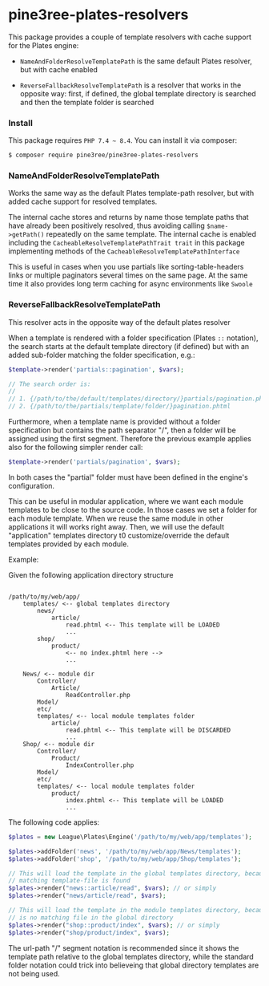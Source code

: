 # pine3ree-plates-resolvers

This package provides a couple of template resolvers with cache support for the
Plates engine:

- `NameAndFolderResolveTemplatePath` is the same default Plates resolver, but
   with cache enabled

- `ReverseFallbackResolveTemplatePath` is a resolver that works in the opposite
  way: first, if defined, the global template directory is searched and then
  the template folder is searched

### Install

This package requires `PHP 7.4 ~ 8.4`. You can install it via composer:

```bash
$ composer require pine3ree/pine3ree-plates-resolvers
```

### NameAndFolderResolveTemplatePath

Works the same way as the default Plates template-path resolver, but with
added cache support for resolved templates.

The internal cache stores and returns by name those template paths that have
already been positively resolved, thus avoiding calling `$name->getPath()`
repeatedly on the same template. The internal cache is enabled including the
`CacheableResolveTemplatePathTrait trait` in this package implementing methods
of the `CacheableResolveTemplatePathInterface`

This is useful in cases when you use partials like sorting-table-headers links
or multiple paginators several times on the same page. At the same time it also
provides long term caching for async environments like `Swoole`

### ReverseFallbackResolveTemplatePath


This resolver acts in the opposite way of the default plates resolver

When a template is rendered with a folder specification (Plates `::` notation),
the search starts at the default template directory (if defined) but with an
added sub-folder matching the folder specification, e.g.:

```php
$template->render('partials::pagination', $vars);

// The search order is:
//
// 1. {/path/to/the/default/templates/directory/}partials/pagination.phtml
// 2. {/path/to/the/partials/template/folder/}pagination.phtml
```

Furthermore, when a template name is provided without a folder specification but
contains the path separator "/", then a folder will be assigned using the first
segment. Therefore the previous example applies also for the following simpler
render call:

```php
$template->render('partials/pagination', $vars);
```
In both cases the "partial" folder must have been defined in the engine's
configuration.

This can be useful in modular application, where we want each module templates
to be close to the source code. In those cases we set a folder for each module
template. When we reuse the same module in other applications it will works
right away. Then, we will use the default "application" templates directory t0
customize/override the default templates provided by each module.

Example:

Given the following application directory structure

```

/path/to/my/web/app/
    templates/ <-- global templates directory
        news/
            article/
                read.phtml <-- This template will be LOADED
                ...
        shop/
            product/
                <-- no index.phtml here -->
                ...

    News/ <-- module dir
        Controller/
            Article/
                ReadController.php
        Model/
        etc/
        templates/ <-- local module templates folder
            article/
                read.phtml <-- This template will be DISCARDED
                ...
    Shop/ <-- module dir
        Controller/
            Product/
                IndexController.php
        Model/
        etc/
        templates/ <-- local module templates folder
            product/
                index.phtml <-- This template will be LOADED
                ...
```

The following code applies:

```php
$plates = new League\Plates\Engine('/path/to/my/web/app/templates');

$plates->addFolder('news', '/path/to/my/web/app/News/templates');
$plates->addFolder('shop', '/path/to/my/web/app/Shop/templates');

// This will load the template in the global templates directory, because a
// matching template-file is found
$plates->render("news::article/read", $vars); // or simply
$plates->render("news/article/read", $vars);

// This will load the template in the module templates directory, because there
// is no matching file in the global directory
$plates->render("shop::product/index", $vars); // or simply
$plates->render("shop/product/index", $vars);

```

The url-path "/" segment notation is recommended since it shows the template
path relative to the global templates directory, while the standard folder
notation could trick into believeing that global directory templates are not
being used.
